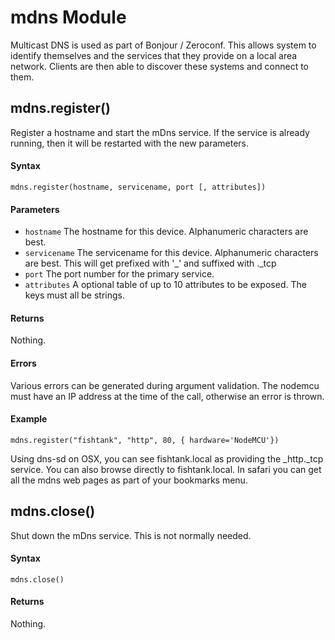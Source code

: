 # mdns Module

Multicast DNS is used as part of Bonjour / Zeroconf. This allows system to identify themselves and the services that they provide on a local area network. Clients are then
able to discover these systems and connect to them. 

## mdns.register()
Register a hostname and start the mDns service. If the service is already running, then it 
will be restarted with the new parameters.

#### Syntax
`mdns.register(hostname, servicename, port [, attributes])`

#### Parameters
- `hostname` The hostname for this device. Alphanumeric characters are best.
- `servicename` The servicename for this device. Alphanumeric characters are best. This will get prefixed with '_' and suffixed with ._tcp
- `port` The port number for the primary service.
- `attributes` A optional table of up to 10 attributes to be exposed. The keys must all be strings.

#### Returns
Nothing.

#### Errors
Various errors can be generated during argument validation. The nodemcu must have an IP address at the time of the call, otherwise an error is thrown.

#### Example

    mdns.register("fishtank", "http", 80, { hardware='NodeMCU'})

Using dns-sd on OSX, you can see fishtank.local as providing the _http._tcp service. You can also browse directly to fishtank.local. In safari you can get all the mdns web pages as part of your bookmarks menu.

## mdns.close()
Shut down the mDns service. This is not normally needed.

#### Syntax
`mdns.close()`

#### Returns
Nothing.
